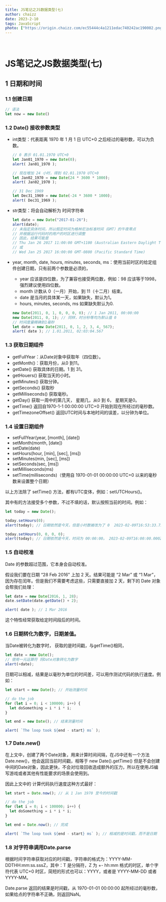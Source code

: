 ```yaml
---
title: JS笔记之JS数据类型(七)
author: chaizz
date: 2023-2-10 
tags: JavaScript
photo: ["https://origin.chaizz.com/ec55444c4a1211edac740242ac190002.png"]
---
```


​                    

<!--more-->

# JS笔记之JS数据类型(七)

## 1 日期和时间

### 1.1 创建日期

```js
// 语法
let now = new Date()
```

### 1.2 Date() 接收参数类型

- int类型：代表距离 1970 年 1 月 1 日 UTC+0 之后经过的毫秒数，可以为负数。

  ```js
  // 0 表示 01.01.1970 UTC+0
  let Jan01_1970 = new Date(0);
  alert( Jan01_1970 );
  
  // 现在增加 24 小时，得到 02.01.1970 UTC+0
  let Jan02_1970 = new Date(24 * 3600 * 1000);
  alert( Jan02_1970 );
  
  // 31 Dec 1969
  let Dec31_1969 = new Date(-24 * 3600 * 1000);
  alert( Dec31_1969 );
  ```

- str类型：将会自动解析为 时间字符串

  ```js
  let date = new Date("2017-01-26");
  alert(date);
  // 未指定具体时间，所以假定时间为格林尼治标准时间（GMT）的午夜零点
  // 并根据运行代码时的用户的时区进行调整
  // 因此，结果可能是
  // Thu Jan 26 2017 11:00:00 GMT+1100 (Australian Eastern Daylight Time)
  // 或
  // Wed Jan 25 2017 16:00:00 GMT-0800 (Pacific Standard Time)
  ```

- year, month, date, hours, minutes, seconds, ms：使用当前时区的给定组件创建日期，只有前两个参数是必须的，

  - year 应该是四位数，为了兼容也接受两位数，例如：98 应该等于1998，强烈建议使用四位数。
  - month 计数从 0（一月）开始，到 11（十二月）结束。
  - date 是当月的具体某一天，如果缺失，默认为1。
  - hours, minutes, seconds, ms 如果缺失默认为0.

  ```js
  new Date(2011, 0, 1, 0, 0, 0, 0); // 1 Jan 2011, 00:00:00
  new Date(2011, 0, 1); // 同样，时分秒等均为默认值 0
  // 时间度量精确到1毫秒
  let date = new Date(2011, 0, 1, 2, 3, 4, 567);
  alert( date ); // 1.01.2011, 02:03:04.567
  ```



### 1.3 获取日期组件

- getFullYear：从Date对象中获取年（四位数）。
- getMonth()：获取月份，从0 到11。
- getDate() 获取具体的日期。1 到 31。
- getHouers() 获取当天的小时。
- getMinutes() 获取分钟。
- getSeconds() 获取秒
- getMilliseconds() 获取毫秒。
- getDay() 获取一周中的第几天， 星期几，从0 到 6， 星期天是0。
- getTime() 返回自1970-1-1 00:00:00 UTC+0 开始到现在所经过的毫秒数。
- getTimezoneOffset() 返回UTC时间与本地时间的误差，以分钟为单位。



### 1.4 设置日期组件

- setFullYear(year, [month], [date])
- setMonth(month, [date])
- setDate(date)
- setHours(hour, [min], [sec], [ms])
- setMinutes(min, [sec], [ms])
- setSeconds(sec, [ms])
- setMilliseconds(ms)
- setTime(milliseconds)（使用自 1970-01-01 00:00:00 UTC+0 以来的毫秒数来设置整个日期）

以上方法除了 setTime() 方法，都有UTC变体，例如：setUTCHours()。

其中有的方法接受多个参数，不过不填的话，默认按照当前的时间。例如：

```js
let today = new Date();

today.setHours(0);
alert(today); // 日期依然是今天，但是小时数被改为了 0  2023-02-09T16:53:33.757Z

today.setHours(0, 0, 0, 0);
alert(today); // 日期依然是今天，时间为 00:00:00。 2023-02-09T16:00:00.000Z
```



### 1.5 自动校准

Date 的参数超过范围，它本身会自动校准。

假设我们要在日期 “28 Feb 2016” 上加 2 天。结果可能是 “2 Mar” 或 “1 Mar”，因为存在闰年。但是我们不需要考虑这些，只需要直接加 2 天，剩下的 Date 对象会帮我们处理：

```js
let date = new Date(2016, 1, 28);
date.setDate(date.getDate() + 2);

alert( date ); // 1 Mar 2016
```

这个特性经常获取给定时间段后的时间。



### 1.6 日期转化为数字，日期差值。

当Date被转化为数字时， 获取的是时间戳，与getTime()相同，

```js
let date = new Date();
// 使用一元运算符 将Date对象转化为数字 
alert(+date);
```



日期可以相减，结果是以毫秒为单位的时间差，可以用作测试代码的执行速度。例如：

```js
let start = new Date(); // 开始测量时间

// do the job
for (let i = 0; i < 100000; i++) {
  let doSomething = i * i * i;
}

let end = new Date(); // 结束测量时间

alert( `The loop took ${end - start} ms` );
```



### 1.7 Date.new()

在上文中，创建了两个Date对象，用来计算时间间隔，在JS中还有一个方法Date.new()，他会返回当前时间戳，相等于 new Date().getTime() 但是不会创建中间的Date对象，因此更快，不会对垃圾回收造成额外的压力，所以在使用JS编写游戏或者其他有性能要求的场景会使用到。

因此上文中的 计算代码执行速度这种方式最好：

```js
let start = Date.now(); // 从 1 Jan 1970 至今的时间戳

// do the job
for (let i = 0; i < 100000; i++) {
  let doSomething = i * i * i;
}

let end = Date.now(); // 完成

alert( `The loop took ${end - start} ms` ); // 相减的是时间戳，而不是日期
```



### 1.8 对字符串调用Date.parse

根据时间字符串获取对应的时间戳，字符串的格式为：YYYY-MM-DDTHH:mm:ss.sssZ，其中：T 是分隔符，Z 为 +- hh:mm 格式的时区，单个字符代表 UTC+0 时区，简短的形式也可以：YYYY，或者是 YYYY-MM-DD 或者YYYY-MM。

Date.parse 返回的结果是时间戳，从 1970-01-01 00:00:00 起所经过的毫秒数，如果给点的字符串不正确，则返回NaN。



















